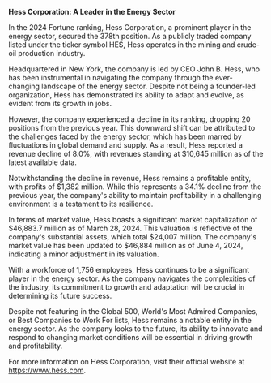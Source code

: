 **Hess Corporation: A Leader in the Energy Sector**

In the 2024 Fortune ranking, Hess Corporation, a prominent player in the energy sector, secured the 378th position. As a publicly traded company listed under the ticker symbol HES, Hess operates in the mining and crude-oil production industry.

Headquartered in New York, the company is led by CEO John B. Hess, who has been instrumental in navigating the company through the ever-changing landscape of the energy sector. Despite not being a founder-led organization, Hess has demonstrated its ability to adapt and evolve, as evident from its growth in jobs.

However, the company experienced a decline in its ranking, dropping 20 positions from the previous year. This downward shift can be attributed to the challenges faced by the energy sector, which has been marred by fluctuations in global demand and supply. As a result, Hess reported a revenue decline of 8.0%, with revenues standing at $10,645 million as of the latest available data.

Notwithstanding the decline in revenue, Hess remains a profitable entity, with profits of $1,382 million. While this represents a 34.1% decline from the previous year, the company's ability to maintain profitability in a challenging environment is a testament to its resilience.

In terms of market value, Hess boasts a significant market capitalization of $46,883.7 million as of March 28, 2024. This valuation is reflective of the company's substantial assets, which total $24,007 million. The company's market value has been updated to $46,884 million as of June 4, 2024, indicating a minor adjustment in its valuation.

With a workforce of 1,756 employees, Hess continues to be a significant player in the energy sector. As the company navigates the complexities of the industry, its commitment to growth and adaptation will be crucial in determining its future success.

Despite not featuring in the Global 500, World's Most Admired Companies, or Best Companies to Work For lists, Hess remains a notable entity in the energy sector. As the company looks to the future, its ability to innovate and respond to changing market conditions will be essential in driving growth and profitability.

For more information on Hess Corporation, visit their official website at https://www.hess.com.